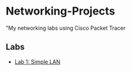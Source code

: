 # Networking-Projects
"My networking labs using Cisco Packet Tracer
## Labs
- [Lab 1: Simple LAN](Lab1_SimpleLAN/Lab1_SimpleLAN.md)
